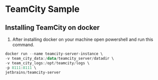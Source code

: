 # TeamCity Sample

## Installing TeamCity on docker
1. After installing docker on your machine open powershell and run this command.
```powershell
docker run --name teamcity-server-instance \
-v team_city_data:/data/teamcity_server/datadir \
-v team_city_logs:/opt/teamcity/logs \
-p 8111:8111 \
jetbrains/teamcity-server
```